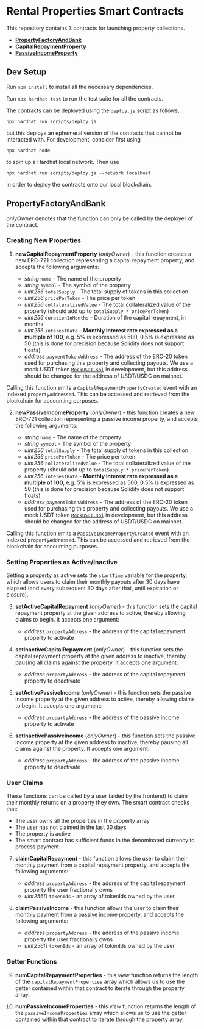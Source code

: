 # Rental Properties Smart Contracts

This repository contains 3 contracts for launching property collections.

- [**PropertyFactoryAndBank**](contracts/PropertyFactoryAndBank.sol)
- [**CapitalRepaymentProperty**](contracts/CapitalRepaymentProperty.sol)
- [**PassiveIncomeProperty**](contracts/PassiveIncomeProperty.sol)

## Dev Setup

Run `npm install` to install all the necessary dependencies.

Run `npx hardhat test` to run the test suite for all the contracts.

The contracts can be deployed using the [`deploy.js`](scripts/deploy.js) script as follows,

```
npx hardhat run scripts/deploy.js
```

but this deploys an ephemeral version of the contracts that cannot be interacted with. For development, consider first using

```
npx hardhat node
```

to spin up a Hardhat local network. Then use

```
npx hardhat run scripts/deploy.js --network localhost
```

in order to deploy the contracts onto our local blockchain.

## PropertyFactoryAndBank

_onlyOwner_ denotes that the function can only be called by the deployer of the contract.

### Creating New Properties

1. **newCapitalRepaymentProperty** (_onlyOwner_) - this function creates a new ERC-721 collection representing a capital repayment property, and accepts the following arguments:

   - _string_ `name` - The name of the property
   - _string_ `symbol` - The symbol of the property
   - _uint256_ `totalSupply` - The total supply of tokens in this collection
   - _uint256_ `pricePerToken` - The price per token
   - _uint256_ `collateralizedValue` - The total collateralized value of the property (should add up to `totalSupply * pricePerToken`)
   - _uint256_ `durationInMonths` - Duration of the capital repayment, in months
   - _uint256_ `interestRate` - **Monthly interest rate expressed as a multiple of 100**, e.g. 5% is expressed as 500, 0.5% is expressed as 50 (this is done for precision because Solidity does not support floats)
   - _address_ `paymentTokenAddress` - The address of the ERC-20 token used for purchasing this property and collecting payouts. We use a mock USDT token [`MockUSDT.sol`](contracts/MockUSDT.sol) in development, but this address should be changed for the address of USDT/USDC on mainnet.

Calling this function emits a `CapitalRepaymentPropertyCreated` event with an indexed `propertyAddressed`. This can be accessed and retrieved from the blockchain for accounting purposes.

2. **newPassiveIncomeProperty** (_onlyOwner_) - this function creates a new ERC-721 collection representing a passive income property, and accepts the following arguments:

   - _string_ `name` - The name of the property
   - _string_ `symbol` - The symbol of the property
   - _uint256_ `totalSupply` - The total supply of tokens in this collection
   - _uint256_ `pricePerToken` - The price per token
   - _uint256_ `collateralizedValue` - The total collateralized value of the property (should add up to `totalSupply * pricePerToken`)
   - _uint256_ `interestRate` - **Monthly interest rate expressed as a multiple of 100**, e.g. 5% is expressed as 500, 0.5% is expressed as 50 (this is done for precision because Solidity does not support floats)
   - _address_ `paymentTokenAddress` - The address of the ERC-20 token used for purchasing this property and collecting payouts. We use a mock USDT token [`MockUSDT.sol`](contracts/MockUSDT.sol) in development, but this address should be changed for the address of USDT/USDC on mainnet.

Calling this function emits a `PassiveIncomePropertyCreated` event with an indexed `propertyAddressed`. This can be accessed and retrieved from the blockchain for accounting purposes.

### Setting Properties as Active/Inactive

Setting a property as active sets the `startTime` variable for the property, which allows users to claim their monthly payouts after 30 days have elapsed (and every subsequent 30 days after that, until expiration or closure).

3. **setActiveCapitalRepayment** (_onlyOwner_) - this function sets the capital repayment property at the given address to active, thereby allowing claims to begin. It accepts one argument:

   - _address_ `propertyAddress` - the address of the capital repayment property to activate

4. **setInactiveCapitalRepayment** (_onlyOwner_) - this function sets the capital repayment property at the given address to inactive, thereby pausing all claims against the property. It accepts one argument:

   - _address_ `propertyAddress` - the address of the capital repayment property to deactivate

5. **setActivePassiveIncome** (_onlyOwner_) - this function sets the passive income property at the given address to active, thereby allowing claims to begin. It accepts one argument:

   - _address_ `propertyAddress` - the address of the passive income property to activate

6. **setInactivePassiveIncome** (_onlyOwner_) - this function sets the passive income property at the given address to inactive, thereby pausing all claims against the property. It accepts one argument:

   - _address_ `propertyAddress` - the address of the passive income property to deactivate

### User Claims

These functions can be called by a user (aided by the frontend) to claim their monthly returns on a property they own. The smart contract checks that:

- The user owns all the properties in the property array
- The user has not claimed in the last 30 days
- The property is active
- The smart contract has sufficient funds in the denominated currency to process payment

7. **claimCapitalRepayment** - this function allows the user to claim their monthly payment from a capital repayment property, and accepts the following arguments:

   - _address_ `propertyAddress` - the address of the capital repayment property the user fractionally owns
   - _uint256[]_ `tokenIds` - an array of tokenIds owned by the user

8. **claimPassiveIncome** - this function allows the user to claim their monthly payment from a passive income property, and accepts the following arguments:

   - _address_ `propertyAddress` - the address of the passive income property the user fractionally owns
   - _uint256[]_ `tokenIds` - an array of tokenIds owned by the user

### Getter Functions

9. **numCapitalRepaymentProperties** - this _view_ function returns the length of the `capitalRepaymentProperties` array which allows us to use the getter contained within that contract to iterate through the property array.

10. **numPassiveIncomeProperties** - this _view_ function returns the length of the `passiveIncomeProperties` array which allows us to use the getter contained within that contract to iterate through the property array.
